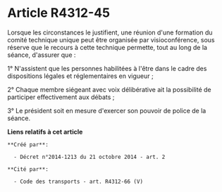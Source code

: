 # Article R4312-45

Lorsque les circonstances le justifient, une réunion d'une formation du comité technique unique peut être organisée par
visioconférence, sous réserve que le recours à cette technique permette, tout au long de la séance, d'assurer que : 

1° N'assistent que les personnes habilitées à l'être dans le cadre des dispositions légales et réglementaires en vigueur ; 

2° Chaque membre siégeant avec voix délibérative ait la possibilité de participer effectivement aux débats ; 

3° Le président soit en mesure d'exercer son pouvoir de police de la séance.

**Liens relatifs à cet article**

	**Créé par**:

	  - Décret n°2014-1213 du 21 octobre 2014 - art. 2

	**Cité par**:

	  - Code des transports - art. R4312-66 (V)
